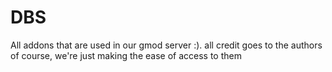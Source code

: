 DBS
===

All addons that are used in our gmod server :). all credit goes to the authors of course, we're just making the ease of access to them

